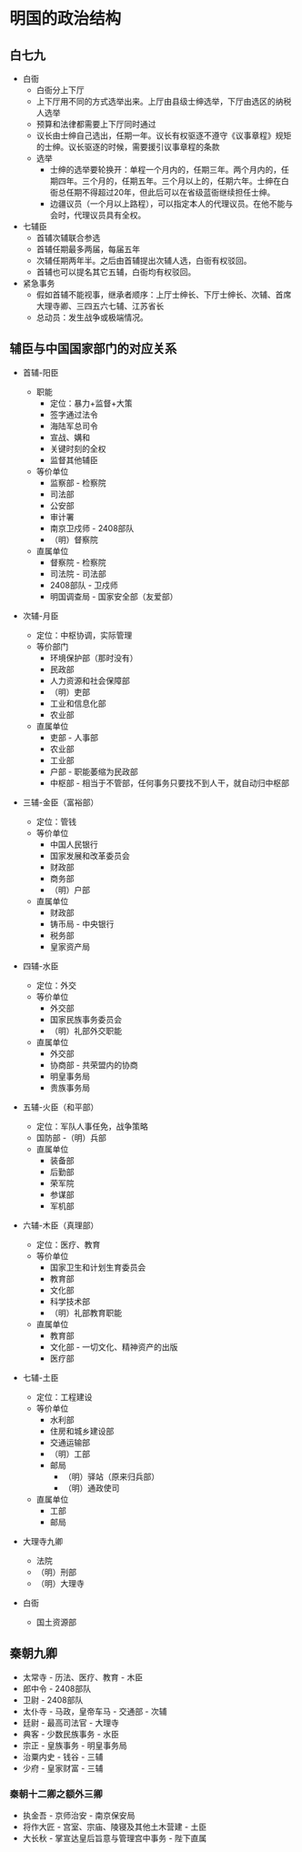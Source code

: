 # 明国的政治结构

## 白七九
* 白衙
  + 白衙分上下厅
  + 上下厅用不同的方式选举出来。上厅由县级士绅选举，下厅由选区的纳税人选举
  + 预算和法律都需要上下厅同时通过
  + 议长由士绅自己选出，任期一年。议长有权驱逐不遵守《议事章程》规矩的士绅。议长驱逐的时候，需要援引议事章程的条款
  + 选举
    - 士绅的选举要轮换开：单程一个月内的，任期三年。两个月内的，任期四年。三个月的，任期五年。三个月以上的，任期六年。士绅在白衙总任期不得超过20年，但此后可以在省级蓝衙继续担任士绅。
    - 边疆议员（一个月以上路程），可以指定本人的代理议员。在他不能与会时，代理议员具有全权。
* 七辅臣
  + 首辅次辅联合参选
  + 首辅任期最多两届，每届五年
  + 次辅任期两年半。之后由首辅提出次辅人选，白衙有权驳回。
  + 首辅也可以提名其它五辅，白衙均有权驳回。
* 紧急事务
  + 假如首辅不能视事，继承者顺序：上厅士绅长、下厅士绅长、次辅、首席大理寺卿、三四五六七辅、江苏省长
  + 总动员：发生战争或极端情况。

## 辅臣与中国国家部门的对应关系
* 首辅-阳臣
  + 职能
    - 定位：暴力+监督+大策
    - 签字通过法令
    - 海陆军总司令
    - 宣战、媾和
    - 关键时刻的全权
    - 监督其他辅臣
  + 等价单位
    - 监察部‎ - 检察院
    - 司法部‎
    - 公安部‎
    - 审计署‎
    - 南京卫戍师 - 2408部队
    - （明）督察院
  + 直属单位
    - 督察院 - 检察院
    - 司法院 - 司法部
    - 2408部队 - 卫戍师
    - 明国调查局 - 国家安全部‎（友爱部）

* 次辅-月臣  
  + 定位：中枢协调，实际管理
  + 等价部门
    - 环境保护部‎（那时没有）
    - 民政部‎
    - 人力资源和社会保障部‎
    - （明）吏部
    - 工业和信息化部‎
    - 农业部‎
  + 直属单位
    - 吏部 - 人事部
    - 农业部
    - 工业部
    - 户部 - 职能萎缩为民政部
    - 中枢部 - 相当于不管部，任何事务只要找不到人干，就自动归中枢部

* 三辅-金臣（富裕部）
  + 定位：管钱
  + 等价单位
    - 中国人民银行‎
    - 国家发展和改革委员会‎
    - 财政部‎
    - 商务部‎
    - （明）户部
  + 直属单位
    - 财政部
    - 铸币局 - 中央银行
    - 税务部
    - 皇家资产局

* 四辅-水臣
  + 定位：外交
  + 等价单位
    - 外交部‎
    - 国家民族事务委员会‎
    - （明）礼部外交职能
  + 直属单位
    - 外交部
    - 协商部 - 共荣盟内的协商
    - 明皇事务局
    - 贵族事务局

* 五辅-火臣（和平部）
  + 定位：军队人事任免，战争策略
  + 国防部‎ -（明）兵部
  + 直属单位
    - 装备部
    - 后勤部
    - 荣军院
    - 参谋部
    - 军机部

* 六辅-木臣（真理部）
  + 定位：医疗、教育
  + 等价单位
    - 国家卫生和计划生育委员会‎
    - 教育部‎
    - 文化部‎
    - 科学技术部‎
    - （明）礼部教育职能
  + 直属单位
    - 教育部
    - 文化部 - 一切文化、精神资产的出版
    - 医疗部

* 七辅-土臣
  + 定位：工程建设
  + 等价单位
    - 水利部‎
    - 住房和城乡建设部
    - 交通运输部‎
    - （明）工部
    - 邮局
      - （明）驿站（原来归兵部）
      - （明）通政使司
  + 直属单位
    - 工部
    - 邮局

* 大理寺九卿
  + 法院
  + （明）刑部
  + （明）大理寺

* 白衙
  + 国土资源部

## 秦朝九卿
* 太常寺 - 历法、医疗、教育 - 木臣
* 郎中令 - 2408部队
* 卫尉 - 2408部队
* 太仆寺 - 马政，皇帝车马 - 交通部 - 次辅
* 廷尉 - 最高司法官 - 大理寺
* 典客 - 少数民族事务 - 水臣
* 宗正 - 皇族事务 - 明皇事务局
* 治粟内史 - 钱谷 - 三辅
* 少府 - 皇家财富 - 三辅

### 秦朝十二卿之额外三卿
* 执金吾 - 京师治安 - 南京保安局
* 将作大匠 - 宫室、宗庙、陵寝及其他土木营建 - 土臣
* 大长秋 - 掌宣达皇后旨意与管理宫中事务 - 陛下直属